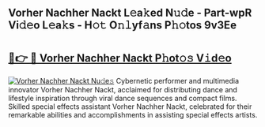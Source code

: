 ## Vorher Nachher Nackt L𝚎a𝚔ed N𝚞𝚍e - Part-wpR Vi𝚍𝚎o L𝚎a𝚔s - H𝚘𝚝 O𝚗𝚕yf𝚊ns P𝚑𝚘tos 9v3Ee

# <h2><a href="http://kf8yjz.oniu.top/?m=Vorher+Nachher+Nackt">🔗👉 🔴 Vorher Nachher Nackt P𝚑ot𝚘𝚜 V𝚒d𝚎o</a></h2>

[![Vorher Nachher Nackt Nu𝚍e𝚜](https://i.imgur.com/0qMVB7G.gif)](http://kf8yjz.oniu.top/?m=Vorher+Nachher+Nackt)
Cybernetic performer and multimedia innovator Vorher Nachher Nackt, acclaimed for distributing dance and lifestyle inspiration through viral dance sequences and compact films. Skilled special effects assistant Vorher Nachher Nackt, celebrated for their remarkable abilities and accomplishments in assisting special effects artists.  
